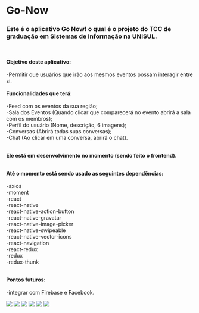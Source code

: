 # Go-Now
<h3><b>Este é o aplicativo Go Now!  o qual é o projeto do TCC de graduação em Sistemas de Informação na UNISUL.</b></h3>
<br/><br/>
<b>Objetivo deste aplicativo:</b><br/><br/>
  -Permitir que usuários que irão aos mesmos eventos possam interagir entre si.<br/><br/>
<b>Funcionalidades que terá:</b><br/><br/>
  -Feed com os eventos da sua região;<br/>
  -Sala dos Eventos (Quando clicar que comparecerá no evento abrirá a sala com os membros);<br/>
  -Perfil do usuário (Nome, descrição, 6 imagens);<br/>
  -Conversas (Abrirá todas suas conversas);<br/>
  -Chat (Ao clicar em uma conversa, abrirá o chat).<br/><br/>
 
<b>Ele está em desenvolvimento no momento (sendo feito o frontend).</b><br/><br/>

<b>Até o momento está sendo usado as seguintes dependências:</b><br/><br/>
  -axios<br/>
  -moment<br/>
  -react<br/>
  -react-native<br/>
  -react-native-action-button<br/>
  -react-native-gravatar<br/>
  -react-native-image-picker<br/>
  -react-native-swipeable<br/>
  -react-native-vector-icons<br/>
  -react-navigation<br/>
  -react-redux<br/>
  -redux<br/>
  -redux-thunk<br/><br/>
  
<b>Pontos futuros:<br/><br/></b>
   -integrar com Firebase e Facebook.<br/>
  
<img src="/images/gonow1.png">
<img src="/images/gonow2.png">
<img src="/images/gonow3.png">
<img src="/images/gonow4.png">
<img src="/images/gonow5.png">
<img src="/images/gonow6.png">
